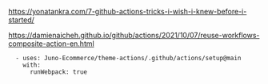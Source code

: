 https://yonatankra.com/7-github-actions-tricks-i-wish-i-knew-before-i-started/

https://damienaicheh.github.io/github/actions/2021/10/07/reuse-workflows-composite-action-en.html

      - uses: Juno-Ecommerce/theme-actions/.github/actions/setup@main
        with:
          runWebpack: true
